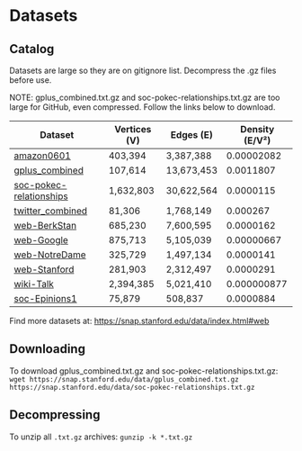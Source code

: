 # Datasets

## Catalog

Datasets are large so they are on gitignore list. Decompress the .gz files before use.

NOTE: gplus_combined.txt.gz and soc-pokec-relationships.txt.gz are too large for GitHub, even compressed. Follow the links below to download.

| Dataset | Vertices (V) | Edges (E) | Density (E/V²) |
|---------|-------------|-----------|----------------|
| [amazon0601](https://snap.stanford.edu/data/amazon0601.html) | 403,394 | 3,387,388 | 0.00002082 |
| [gplus_combined](https://snap.stanford.edu/data/ego-Gplus.html) | 107,614 | 13,673,453 | 0.0011807 |
| [soc-pokec-relationships](https://snap.stanford.edu/data/soc-Pokec.html) | 1,632,803 | 30,622,564 | 0.0000115 |
| [twitter_combined](https://snap.stanford.edu/data/ego-Twitter.html) | 81,306 | 1,768,149 | 0.000267 |
| [web-BerkStan](https://snap.stanford.edu/data/web-BerkStan.html) | 685,230 | 7,600,595 | 0.0000162 |
| [web-Google](https://snap.stanford.edu/data/web-Google.html) | 875,713 | 5,105,039 | 0.00000667 |
| [web-NotreDame](https://snap.stanford.edu/data/web-NotreDame.html) | 325,729 | 1,497,134 | 0.0000141 |
| [web-Stanford](https://snap.stanford.edu/data/web-Stanford.html) | 281,903 | 2,312,497 | 0.0000291 |
| [wiki-Talk](https://snap.stanford.edu/data/wiki-Talk.html) | 2,394,385 | 5,021,410 | 0.000000877 |
| [soc-Epinions1](https://snap.stanford.edu/data/soc-Epinions1.html) | 75,879 | 508,837 | 0.0000884 |

Find more datasets at: https://snap.stanford.edu/data/index.html#web

## Downloading

To download gplus_combined.txt.gz and soc-pokec-relationships.txt.gz: `wget https://snap.stanford.edu/data/gplus_combined.txt.gz https://snap.stanford.edu/data/soc-pokec-relationships.txt.gz`

## Decompressing

To unzip all `.txt.gz` archives: `gunzip -k *.txt.gz`
